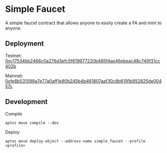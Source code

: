 # Simple Faucet

A simple faucet contract that allows anyone to easily create a FA
and mint to anyone.

## Deployment

Testnet: [0xc17534bb2466c0a276d3efc5f619977220b485f4ae46ebeac48c749f31cc402b](https://explorer.aptoslabs.com/object/0xc17534bb2466c0a276d3efc5f619977220b485f4ae46ebeac48c749f31cc402b/modules/code/faucet?network=testnet)

Mainnet: [0xfe8b531598a7e77a0aff1e80b245b4b461807aaf30c8b6191b952825de00457c](https://explorer.aptoslabs.com/object/0xfe8b531598a7e77a0aff1e80b245b4b461807aaf30c8b6191b952825de00457c/modules/code/faucet?network=mainnet)

## Development

Compile

```
aptos move compile --dev
```

Deploy

```
aptos move deploy-object --address-name simple_faucet --profile <profile>
```
